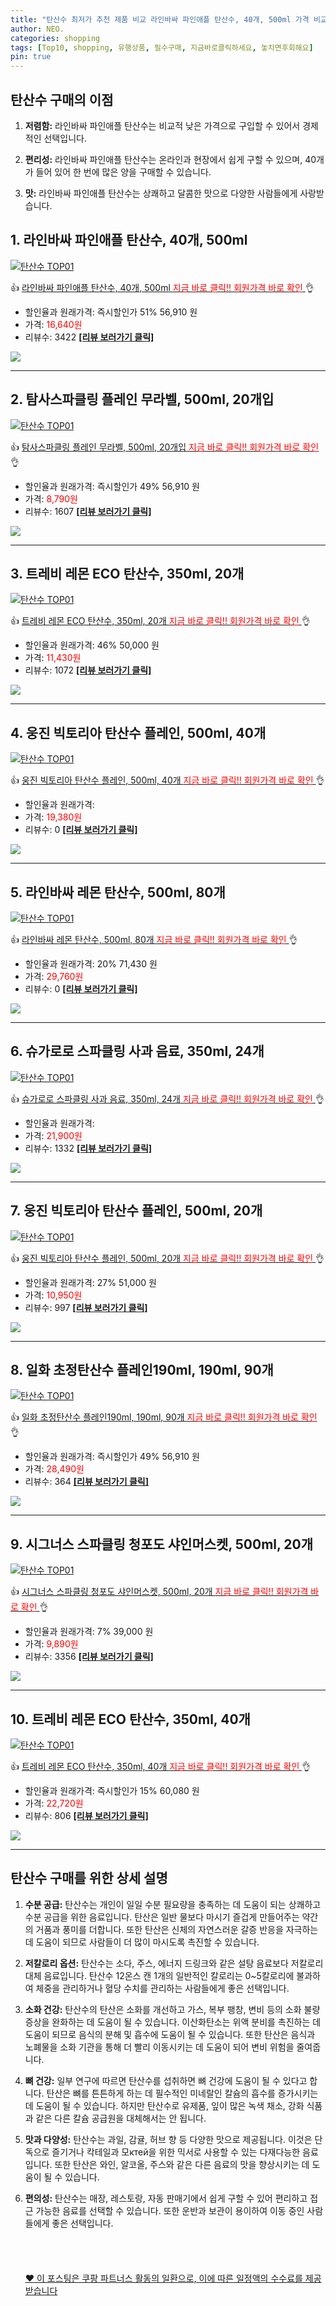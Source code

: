 ```yaml
---
title: "탄산수 최저가 추천 제품 비교 라인바싸 파인애플 탄산수, 40개, 500ml 가격 비교 최저가장점"
author: NEO.
categories: shopping
tags: [Top10, shopping, 유행상품, 필수구매, 지금바로클릭하세요, 놓치면후회해요]
pin: true
---
```

## 탄산수 구매의 이점
1. **저렴함:** 라인바싸 파인애플 탄산수는 비교적 낮은 가격으로 구입할 수 있어서 경제적인 선택입니다.

2. **편리성:** 라인바싸 파인애플 탄산수는 온라인과 현장에서 쉽게 구할 수 있으며, 40개가 들어 있어 한 번에 많은 양을 구매할 수 있습니다.

3. **맛:** 라인바싸 파인애플 탄산수는 상쾌하고 달콤한 맛으로 다양한 사람들에게 사랑받습니다.

   

## 1. 라인바싸 파인애플 탄산수, 40개, 500ml

[![탄산수 TOP01](https://thumbnail8.coupangcdn.com/thumbnails/remote/490x490ex/image/vendor_inventory/5581/8c77207ebdf09d68d71bb72865091c97c7bbe484d55ba76e0ee36de6522e.jpg)](https://link.coupang.com/re/AFFSDP?lptag=AF3617701&subid=GithubCoopas&pageKey=7462889659&traceid=V0-153&itemId=19447698175&vendorItemId=86558515782)


👍 [라인바싸 파인애플 탄산수, 40개, 500ml <font color=red> 지금 바로 클릭!! 회원가격 바로 확인 </font> ](https://link.coupang.com/re/AFFSDP?lptag=AF3617701&subid=GithubCoopas&pageKey=7462889659&traceid=V0-153&itemId=19447698175&vendorItemId=86558515782) 👌 


- 할인율과 원래가격: 즉시할인가 51%  56,910   원
- 가격: <span style='color:red'>16,640원</span>
- 리뷰수: 3422  [**[리뷰 보러가기 클릭]**](https://link.coupang.com/re/AFFSDP?lptag=AF3617701&subid=GithubCoopas&pageKey=7462889659&traceid=V0-153&itemId=19447698175&vendorItemId=86558515782)

[![](/discount_price.png)](https://link.coupang.com/re/AFFSDP?lptag=AF3617701&subid=GithubCoopas&pageKey=7462889659&traceid=V0-153&itemId=19447698175&vendorItemId=86558515782)

---


   

## 2. 탐사스파클링 플레인 무라벨, 500ml, 20개입

[![탄산수 TOP01](https://thumbnail6.coupangcdn.com/thumbnails/remote/490x490ex/image/retail/images/1393838962592653-0a6c1efb-4070-4756-acc2-5d92b0f0a13e.jpg)](https://link.coupang.com/re/AFFSDP?lptag=AF3617701&subid=GithubCoopas&pageKey=6304053877&traceid=V0-153&itemId=13051123791&vendorItemId=80313927137)


👍 [탐사스파클링 플레인 무라벨, 500ml, 20개입 <font color=red> 지금 바로 클릭!! 회원가격 바로 확인 </font> ](https://link.coupang.com/re/AFFSDP?lptag=AF3617701&subid=GithubCoopas&pageKey=6304053877&traceid=V0-153&itemId=13051123791&vendorItemId=80313927137) 👌 


- 할인율과 원래가격: 즉시할인가 49%  56,910   원
- 가격: <span style='color:red'>8,790원</span>
- 리뷰수: 1607  [**[리뷰 보러가기 클릭]**](https://link.coupang.com/re/AFFSDP?lptag=AF3617701&subid=GithubCoopas&pageKey=6304053877&traceid=V0-153&itemId=13051123791&vendorItemId=80313927137)

[![](/discount_price.png)](https://link.coupang.com/re/AFFSDP?lptag=AF3617701&subid=GithubCoopas&pageKey=6304053877&traceid=V0-153&itemId=13051123791&vendorItemId=80313927137)

---


   

## 3. 트레비 레몬 ECO 탄산수, 350ml, 20개

[![탄산수 TOP01](https://thumbnail10.coupangcdn.com/thumbnails/remote/490x490ex/image/retail/images/4531684736932948-8951a08a-2d7a-43c0-a5a6-0a8f4f8e5ffd.jpg)](https://link.coupang.com/re/AFFSDP?lptag=AF3617701&subid=GithubCoopas&pageKey=7366304144&traceid=V0-153&itemId=16592434330&vendorItemId=76203054605)


👍 [트레비 레몬 ECO 탄산수, 350ml, 20개 <font color=red> 지금 바로 클릭!! 회원가격 바로 확인 </font> ](https://link.coupang.com/re/AFFSDP?lptag=AF3617701&subid=GithubCoopas&pageKey=7366304144&traceid=V0-153&itemId=16592434330&vendorItemId=76203054605) 👌 


- 할인율과 원래가격: 46%  50,000   원
- 가격: <span style='color:red'>11,430원</span>
- 리뷰수: 1072  [**[리뷰 보러가기 클릭]**](https://link.coupang.com/re/AFFSDP?lptag=AF3617701&subid=GithubCoopas&pageKey=7366304144&traceid=V0-153&itemId=16592434330&vendorItemId=76203054605)

[![](/discount_price.png)](https://link.coupang.com/re/AFFSDP?lptag=AF3617701&subid=GithubCoopas&pageKey=7366304144&traceid=V0-153&itemId=16592434330&vendorItemId=76203054605)

---


   

## 4. 웅진 빅토리아 탄산수 플레인, 500ml, 40개

[![탄산수 TOP01](https://thumbnail8.coupangcdn.com/thumbnails/remote/490x490ex/image/retail/images/4143707828913547-fe9de00b-4f22-48b2-afd0-98294635e45b.jpg)](https://link.coupang.com/re/AFFSDP?lptag=AF3617701&subid=GithubCoopas&pageKey=7107842144&traceid=V0-153&itemId=19421766076&vendorItemId=70436875919)


👍 [웅진 빅토리아 탄산수 플레인, 500ml, 40개 <font color=red> 지금 바로 클릭!! 회원가격 바로 확인 </font> ](https://link.coupang.com/re/AFFSDP?lptag=AF3617701&subid=GithubCoopas&pageKey=7107842144&traceid=V0-153&itemId=19421766076&vendorItemId=70436875919) 👌 


- 할인율과 원래가격: 
- 가격: <span style='color:red'>19,380원</span>
- 리뷰수: 0  [**[리뷰 보러가기 클릭]**](https://link.coupang.com/re/AFFSDP?lptag=AF3617701&subid=GithubCoopas&pageKey=7107842144&traceid=V0-153&itemId=19421766076&vendorItemId=70436875919)

[![](/discount_price.png)](https://link.coupang.com/re/AFFSDP?lptag=AF3617701&subid=GithubCoopas&pageKey=7107842144&traceid=V0-153&itemId=19421766076&vendorItemId=70436875919)

---


   

## 5. 라인바싸 레몬 탄산수, 500ml, 80개

[![탄산수 TOP01](https://thumbnail10.coupangcdn.com/thumbnails/remote/490x490ex/image/vendor_inventory/f035/2120b1faacda000f44617ecd75edcb417e41d34254578b3b6d78d7bcb203.jpg)](https://link.coupang.com/re/AFFSDP?lptag=AF3617701&subid=GithubCoopas&pageKey=7139100360&traceid=V0-153&itemId=18776049052&vendorItemId=85537304312)


👍 [라인바싸 레몬 탄산수, 500ml, 80개 <font color=red> 지금 바로 클릭!! 회원가격 바로 확인 </font> ](https://link.coupang.com/re/AFFSDP?lptag=AF3617701&subid=GithubCoopas&pageKey=7139100360&traceid=V0-153&itemId=18776049052&vendorItemId=85537304312) 👌 


- 할인율과 원래가격: 20%  71,430   원
- 가격: <span style='color:red'>29,760원</span>
- 리뷰수: 0  [**[리뷰 보러가기 클릭]**](https://link.coupang.com/re/AFFSDP?lptag=AF3617701&subid=GithubCoopas&pageKey=7139100360&traceid=V0-153&itemId=18776049052&vendorItemId=85537304312)

[![](/discount_price.png)](https://link.coupang.com/re/AFFSDP?lptag=AF3617701&subid=GithubCoopas&pageKey=7139100360&traceid=V0-153&itemId=18776049052&vendorItemId=85537304312)

---


   

## 6. 슈가로로 스파클링 사과 음료, 350ml, 24개

[![탄산수 TOP01](https://thumbnail9.coupangcdn.com/thumbnails/remote/490x490ex/image/retail/images/5330546167358715-ee4d5dc1-63f3-4e88-a57d-6f5591590558.jpg)](https://link.coupang.com/re/AFFSDP?lptag=AF3617701&subid=GithubCoopas&pageKey=240186584&traceid=V0-153&itemId=763978169&vendorItemId=86330037186)


👍 [슈가로로 스파클링 사과 음료, 350ml, 24개 <font color=red> 지금 바로 클릭!! 회원가격 바로 확인 </font> ](https://link.coupang.com/re/AFFSDP?lptag=AF3617701&subid=GithubCoopas&pageKey=240186584&traceid=V0-153&itemId=763978169&vendorItemId=86330037186) 👌 


- 할인율과 원래가격: 
- 가격: <span style='color:red'>21,900원</span>
- 리뷰수: 1332  [**[리뷰 보러가기 클릭]**](https://link.coupang.com/re/AFFSDP?lptag=AF3617701&subid=GithubCoopas&pageKey=240186584&traceid=V0-153&itemId=763978169&vendorItemId=86330037186)

[![](/discount_price.png)](https://link.coupang.com/re/AFFSDP?lptag=AF3617701&subid=GithubCoopas&pageKey=240186584&traceid=V0-153&itemId=763978169&vendorItemId=86330037186)

---


   

## 7. 웅진 빅토리아 탄산수 플레인, 500ml, 20개

[![탄산수 TOP01](https://thumbnail9.coupangcdn.com/thumbnails/remote/490x490ex/image/retail/images/1395333076828095-1440bde6-dc04-4d9c-b49b-95c4338213f0.jpg)](https://link.coupang.com/re/AFFSDP?lptag=AF3617701&subid=GithubCoopas&pageKey=7107842144&traceid=V0-153&itemId=17759961303&vendorItemId=3008867464)


👍 [웅진 빅토리아 탄산수 플레인, 500ml, 20개 <font color=red> 지금 바로 클릭!! 회원가격 바로 확인 </font> ](https://link.coupang.com/re/AFFSDP?lptag=AF3617701&subid=GithubCoopas&pageKey=7107842144&traceid=V0-153&itemId=17759961303&vendorItemId=3008867464) 👌 


- 할인율과 원래가격: 27%  51,000   원
- 가격: <span style='color:red'>10,950원</span>
- 리뷰수: 997  [**[리뷰 보러가기 클릭]**](https://link.coupang.com/re/AFFSDP?lptag=AF3617701&subid=GithubCoopas&pageKey=7107842144&traceid=V0-153&itemId=17759961303&vendorItemId=3008867464)

[![](/discount_price.png)](https://link.coupang.com/re/AFFSDP?lptag=AF3617701&subid=GithubCoopas&pageKey=7107842144&traceid=V0-153&itemId=17759961303&vendorItemId=3008867464)

---


   

## 8. 일화 초정탄산수 플레인190ml, 190ml, 90개

[![탄산수 TOP01](https://thumbnail8.coupangcdn.com/thumbnails/remote/490x490ex/image/retail/images/737dd12d-f802-4b38-9c3f-7a925d5542de1362994445481145473.png)](https://link.coupang.com/re/AFFSDP?lptag=AF3617701&subid=GithubCoopas&pageKey=6135449088&traceid=V0-153&itemId=18038736957&vendorItemId=85193099417)


👍 [일화 초정탄산수 플레인190ml, 190ml, 90개 <font color=red> 지금 바로 클릭!! 회원가격 바로 확인 </font> ](https://link.coupang.com/re/AFFSDP?lptag=AF3617701&subid=GithubCoopas&pageKey=6135449088&traceid=V0-153&itemId=18038736957&vendorItemId=85193099417) 👌 


- 할인율과 원래가격: 즉시할인가 49%  56,910   원
- 가격: <span style='color:red'>28,490원</span>
- 리뷰수: 364  [**[리뷰 보러가기 클릭]**](https://link.coupang.com/re/AFFSDP?lptag=AF3617701&subid=GithubCoopas&pageKey=6135449088&traceid=V0-153&itemId=18038736957&vendorItemId=85193099417)

[![](/discount_price.png)](https://link.coupang.com/re/AFFSDP?lptag=AF3617701&subid=GithubCoopas&pageKey=6135449088&traceid=V0-153&itemId=18038736957&vendorItemId=85193099417)

---


   

## 9. 시그너스 스파클링 청포도 샤인머스켓, 500ml, 20개

[![탄산수 TOP01](https://thumbnail10.coupangcdn.com/thumbnails/remote/490x490ex/image/retail/images/5434168830199582-09e3b02b-a661-4b9b-81be-a1c94a39a288.jpg)](https://link.coupang.com/re/AFFSDP?lptag=AF3617701&subid=GithubCoopas&pageKey=6295034764&traceid=V0-153&itemId=11043262819&vendorItemId=82489465827)


👍 [시그너스 스파클링 청포도 샤인머스켓, 500ml, 20개 <font color=red> 지금 바로 클릭!! 회원가격 바로 확인 </font> ](https://link.coupang.com/re/AFFSDP?lptag=AF3617701&subid=GithubCoopas&pageKey=6295034764&traceid=V0-153&itemId=11043262819&vendorItemId=82489465827) 👌 


- 할인율과 원래가격: 7%  39,000   원
- 가격: <span style='color:red'>9,890원</span>
- 리뷰수: 3356  [**[리뷰 보러가기 클릭]**](https://link.coupang.com/re/AFFSDP?lptag=AF3617701&subid=GithubCoopas&pageKey=6295034764&traceid=V0-153&itemId=11043262819&vendorItemId=82489465827)

[![](/discount_price.png)](https://link.coupang.com/re/AFFSDP?lptag=AF3617701&subid=GithubCoopas&pageKey=6295034764&traceid=V0-153&itemId=11043262819&vendorItemId=82489465827)

---


   

## 10. 트레비 레몬 ECO 탄산수, 350ml, 40개

[![탄산수 TOP01](https://thumbnail6.coupangcdn.com/thumbnails/remote/490x490ex/image/retail/images/c025a382-4227-428c-a041-7a79729d64be704125601895466265.png)](https://link.coupang.com/re/AFFSDP?lptag=AF3617701&subid=GithubCoopas&pageKey=7366304144&traceid=V0-153&itemId=18990397573&vendorItemId=85172281866)


👍 [트레비 레몬 ECO 탄산수, 350ml, 40개 <font color=red> 지금 바로 클릭!! 회원가격 바로 확인 </font> ](https://link.coupang.com/re/AFFSDP?lptag=AF3617701&subid=GithubCoopas&pageKey=7366304144&traceid=V0-153&itemId=18990397573&vendorItemId=85172281866) 👌 


- 할인율과 원래가격: 즉시할인가 15%  60,080   원
- 가격: <span style='color:red'>22,720원</span>
- 리뷰수: 806  [**[리뷰 보러가기 클릭]**](https://link.coupang.com/re/AFFSDP?lptag=AF3617701&subid=GithubCoopas&pageKey=7366304144&traceid=V0-153&itemId=18990397573&vendorItemId=85172281866)

[![](/discount_price.png)](https://link.coupang.com/re/AFFSDP?lptag=AF3617701&subid=GithubCoopas&pageKey=7366304144&traceid=V0-153&itemId=18990397573&vendorItemId=85172281866)

---
## 탄산수 구매를 위한 상세 설명
1. **수분 공급:** 탄산수는 개인이 일일 수분 필요량을 충족하는 데 도움이 되는 상쾌하고 수분 공급을 위한 음료입니다. 탄산은 일반 물보다 마시기 즐겁게 만들어주는 약간의 거품과 풍미를 더합니다. 또한 탄산은 신체의 자연스러운 갈증 반응을 자극하는 데 도움이 되므로 사람들이 더 많이 마시도록 촉진할 수 있습니다.

2. **저칼로리 옵션:** 탄산수는 소다, 주스, 에너지 드링크와 같은 설탕 음료보다 저칼로리 대체 음료입니다. 탄산수 12온스 캔 1개의 일반적인 칼로리는 0~5칼로리에 불과하여 체중을 관리하거나 혈당 수치를 관리하는 사람들에게 좋은 선택입니다.

3. **소화 건강:** 탄산수의 탄산은 소화를 개선하고 가스, 복부 팽창, 변비 등의 소화 불량 증상을 완화하는 데 도움이 될 수 있습니다. 이산화탄소는 위액 분비를 촉진하는 데 도움이 되므로 음식의 분해 및 흡수에 도움이 될 수 있습니다. 또한 탄산은 음식과 노폐물을 소화 기관을 통해 더 빨리 이동시키는 데 도움이 되어 변비 위험을 줄여줍니다.

4. **뼈 건강:** 일부 연구에 따르면 탄산수를 섭취하면 뼈 건강에 도움이 될 수 있다고 합니다. 탄산은 뼈를 튼튼하게 하는 데 필수적인 미네랄인 칼슘의 흡수를 증가시키는 데 도움이 될 수 있습니다. 하지만 탄산수로 유제품, 잎이 많은 녹색 채소, 강화 식품과 같은 다른 칼슘 공급원을 대체해서는 안 됩니다.

5. **맛과 다양성:** 탄산수는 과일, 감귤, 허브 향 등 다양한 맛으로 제공됩니다. 이것은 단독으로 즐기거나 칵테일과 모ктей을 위한 믹서로 사용할 수 있는 다재다능한 음료입니다. 또한 탄산은 와인, 알코올, 주스와 같은 다른 음료의 맛을 향상시키는 데 도움이 될 수 있습니다.

6. **편의성:** 탄산수는 매장, 레스토랑, 자동 판매기에서 쉽게 구할 수 있어 편리하고 접근 가능한 음료를 선택할 수 있습니다. 또한 운반과 보관이 용이하여 이동 중인 사람들에게 좋은 선택입니다.<br><br><br><br><br> [ ❤  이 포스팅은 쿠팡 파트너스 활동의 일환으로, 이에 따른 일정액의 수수료를 제공받습니다](https://link.coupang.com/a/bcEFyh)